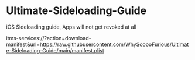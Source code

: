 # Ultimate-Sideloading-Guide
iOS Sideloading guide, Apps will not get revoked at all

itms-services://?action=download-manifest&url=https://raw.githubusercontent.com/WhySooooFurious/Ultimate-Sideloading-Guide/main/manifest.plist
